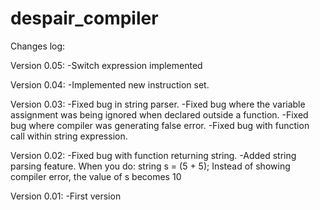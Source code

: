 despair_compiler
================

Changes log:

Version 0.05:
-Switch expression implemented

Version 0.04:
-Implemented new instruction set.

Version 0.03:
-Fixed bug in string parser.
-Fixed bug where the variable assignment was being ignored when declared outside a function.
-Fixed bug where compiler was generating false error.
-Fixed bug with function call within string expression.

Version 0.02:
-Fixed bug with function returning string.
-Added string parsing feature. When you do:
string s = (5 + 5);
Instead of showing compiler error, the value of s becomes 10

Version 0.01:
-First version

